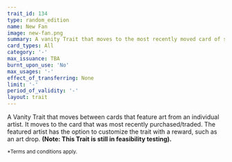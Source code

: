 ```yaml
---
trait_id: 134
type: random_edition
name: New Fan
image: new-fan.png
summary: A vanity Trait that moves to the most recently moved card of specified artist.
card_types: All
category: '-'
max_issuance: TBA
burnt_upon_use: 'No'
max_usages: '-'
effect_of_transferring: None
limit: '-'
period_of_validity: '-'
layout: trait
---
```



 A Vanity Trait that moves between cards that feature art from an individual artist. It moves to the card that was most recently purchased/traded. The featured artist has the option to customize the trait with a reward, such as an art drop. **(Note: This Trait is still in feasibility testing).**

<small>*Terms and conditions apply.</small>

